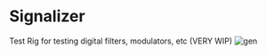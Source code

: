 # Signalizer
Test Rig for testing digital filters, modulators, etc (VERY WIP)
![gen](https://github.com/TheBarret/Signalizer/assets/25234371/6f9be228-0110-4df3-8b70-3bef136825d2)
